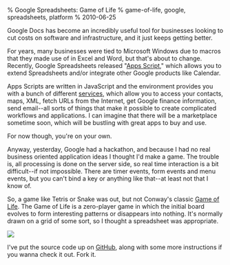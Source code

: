 % Google Spreadsheets: Game of Life
% game-of-life, google, spreadsheets, platform
% 2010-06-25



Google Docs has become an incredibly useful tool for businesses looking to cut
costs on software and infrastructure, and it just keeps getting better.

For years, many businesses were tied to Microsoft Windows due to macros that
they made use of in Excel and Word, but that's about to change. Recently,
Google Spreadsheets released "[Apps Script][1]," which allows you to extend
Spreadsheets and/or integrate other Google products like Calendar.

Apps Scripts are written in JavaScript and the environment provides you with a
bunch of different [services][2], which allow you to access your contacts,
maps, XML, fetch URLs from the Internet, get Google finance information, send
email--all sorts of things that make it possible to create complicated
workflows and applications. I can imagine that there will be a marketplace
sometime soon, which will be bustling with great apps to buy and use.

For now though, you're on your own.

Anyway, yesterday, Google had a hackathon, and because I had no real business
oriented application ideas I thought I'd make a game. The trouble is, all
processing is done on the server side, so real time interaction is a bit
difficult--if not impossible. There are timer events, form events and menu
events, but you can't bind a key or anything like that--at least not that I
know of.

So, a game like Tetris or Snake was out, but not Conway's classic [Game of
Life][3]. The Game of Life is a zero-player game in which the initial board
evolves to form interesting patterns or disappears into nothing. It's normally
drawn on a grid of some sort, so I thought a spreadsheet was appropriate.

 ![][4]

I've put the source code up on [GitHub][5], along with some more instructions
if you wanna check it out. Fork it.

   [1]: http://www.google.com/google-d-s/scripts/scripts.html

   [2]: http://www.google.com/google-d-s/scripts/guide_chapter_01.html

   [3]: http://en.wikipedia.org/wiki/Conway's_Game_of_Life

   [4]: http://files.sigusr2.net/images/game-of-life-gosper.png

   [5]: http://github.com/apgwoz/app-script-game-of-life

